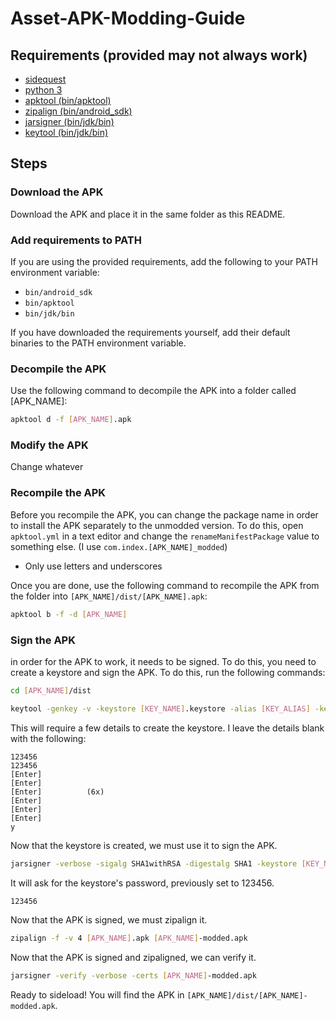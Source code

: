 # Asset-APK-Modding-Guide

## Requirements (provided may not always work)
* [sidequest](https://sidequestvr.com/setup-howto)
* [python 3](https://www.python.org/downloads/)
* [apktool (bin/apktool)](https://ibotpeaches.github.io/Apktool/)
* [zipalign (bin/android_sdk)](https://developer.android.com/studio/command-line/zipalign)
* [jarsigner (bin/jdk/bin)](https://docs.oracle.com/javase/8/docs/technotes/tools/unix/jarsigner.html)
* [keytool (bin/jdk/bin)](https://docs.oracle.com/javase/8/docs/technotes/tools/unix/keytool.html)

## Steps

### Download the APK
Download the APK and place it in the same folder as this README.

### Add requirements to PATH
If you are using the provided requirements, add the following to your PATH environment variable:
* `bin/android_sdk`
* `bin/apktool`
* `bin/jdk/bin`

If you have downloaded the requirements yourself, add their default binaries to the PATH environment variable.

### Decompile the APK
Use the following command to decompile the APK into a folder called \[APK_NAME\]:
```bash
apktool d -f [APK_NAME].apk
```

### Modify the APK
Change whatever

### Recompile the APK
Before you recompile the APK, you can change the package name in order to install the APK separately to the unmodded version. To do this, open `apktool.yml` in a text editor and change the `renameManifestPackage` value to something else. (I use `com.index.[APK_NAME]_modded`)
- Only use letters and underscores

Once you are done, use the following command to recompile the APK from the folder into `[APK_NAME]/dist/[APK_NAME].apk`:
```bash
apktool b -f -d [APK_NAME]
```

### Sign the APK
in order for the APK to work, it needs to be signed. To do this, you need to create a keystore and sign the APK. To do this, run the following commands:
```bash
cd [APK_NAME]/dist
```
```bash
keytool -genkey -v -keystore [KEY_NAME].keystore -alias [KEY_ALIAS] -keyalg RSA -keysize 2048 -validity 10000
```
This will require a few details to create the keystore. I leave the details blank with the following:
```
123456
123456
[Enter]
[Enter]
[Enter]          (6x)
[Enter]
[Enter]
[Enter]
y
```
Now that the keystore is created, we must use it to sign the APK.
```bash
jarsigner -verbose -sigalg SHA1withRSA -digestalg SHA1 -keystore [KEY_NAME].keystore [APK_NAME].apk [KEY_ALIAS]
```
It will ask for the keystore's password, previously set to 123456.
```bash
123456
```
Now that the APK is signed, we must zipalign it.
```bash
zipalign -f -v 4 [APK_NAME].apk [APK_NAME]-modded.apk
```
Now that the APK is signed and zipaligned, we can verify it.
```bash
jarsigner -verify -verbose -certs [APK_NAME]-modded.apk
```
Ready to sideload! You will find the APK in `[APK_NAME]/dist/[APK_NAME]-modded.apk`.
